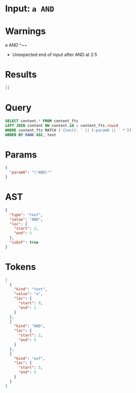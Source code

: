 # Input: `a AND`

# Warnings

a AND
 ^~~
- Unexpected end of input after AND at 2:5

# Results
```json
[]
```

# Query

```sql
SELECT content.* FROM content_fts
LEFT JOIN content ON content.id = content_fts.rowid
WHERE content_fts MATCH ('{text}: ' || (:param0 || ' *'))
ORDER BY RANK ASC, text
```

# Params

```json
{
  "param0": "\"AND\""
}
```

# AST

```json
{
  "type": "text",
  "value": "AND",
  "loc": {
    "start": 2,
    "end": 5
  },
  "isEof": true
}
```

# Tokens
```json
[
  {
    "kind": "text",
    "value": "a",
    "loc": {
      "start": 0,
      "end": 1
    }
  },
  {
    "kind": "AND",
    "loc": {
      "start": 2,
      "end": 5
    }
  },
  {
    "kind": "eof",
    "loc": {
      "start": 5,
      "end": 5
    }
  }
]
```